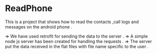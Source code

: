 # ReadPhone

This is a project that shows how to read the contacts ,call logs and messages on the android phone . 

=> We have used retrofit for sending the data to the server . 
=> A simple node js server has been created for handling the requests .
=> The server put the data received in the flat files with file name specific to the user .
